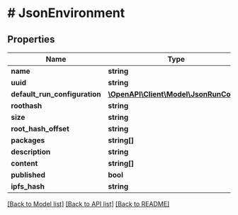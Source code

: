 # # JsonEnvironment

## Properties

Name | Type | Description | Notes
------------ | ------------- | ------------- | -------------
**name** | **string** |  | [optional]
**uuid** | **string** |  | [optional]
**default_run_configuration** | [**\OpenAPI\Client\Model\JsonRunConfig**](JsonRunConfig.md) |  | [optional]
**roothash** | **string** |  | [optional]
**size** | **string** |  | [optional]
**root_hash_offset** | **string** |  | [optional]
**packages** | **string[]** |  | [optional]
**description** | **string** |  | [optional]
**content** | **string[]** |  | [optional]
**published** | **bool** |  | [optional]
**ipfs_hash** | **string** |  | [optional]

[[Back to Model list]](../../README.md#models) [[Back to API list]](../../README.md#endpoints) [[Back to README]](../../README.md)
